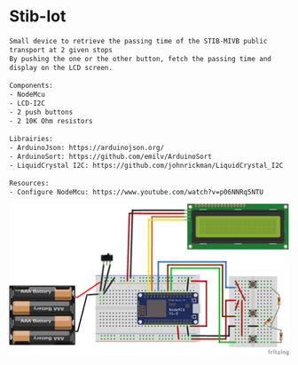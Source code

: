 # Stib-Iot
    Small device to retrieve the passing time of the STIB-MIVB public transport at 2 given stops
    By pushing the one or the other button, fetch the passing time and display on the LCD screen.

    Components:
    - NodeMcu
    - LCD-I2C
    - 2 push buttons
    - 2 10K Ohm resistors

    Librairies:
    - ArduinoJson: https://arduinojson.org/
    - ArduinoSort: https://github.com/emilv/ArduinoSort
    - LiquidCrystal I2C: https://github.com/johnrickman/LiquidCrystal_I2C

    Resources:
    - Configure NodeMcu: https://www.youtube.com/watch?v=p06NNRq5NTU

![Alt text](stib-iot_bb.png?raw=true "Breadboard")

